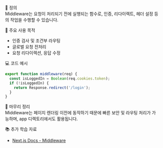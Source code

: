 📘 정의  
Middleware는 요청이 처리되기 전에 실행되는 함수로, 인증, 리다이렉트, 헤더 설정 등의 작업을 수행할 수 있습니다.

🎯 주요 사용 목적  
- 인증 검사 및 조건부 라우팅  
- 글로벌 요청 전처리  
- 요청 리다이렉션, 응답 수정

💻 코드 예시  
```ts
export function middleware(req) {
  const isLoggedIn = Boolean(req.cookies.token);
  if (!isLoggedIn) {
    return Response.redirect('/login');
  }
}
```

🧩 마무리 정리  
Middleware는 페이지 렌더링 이전에 동작하기 때문에 빠른 보안 및 라우팅 처리가 가능하며, app 디렉토리에서도 활용됩니다.

📚 추가 학습 자료  
- [Next.js Docs - Middleware](https://nextjs.org/docs/app/building-your-application/routing/middleware)
